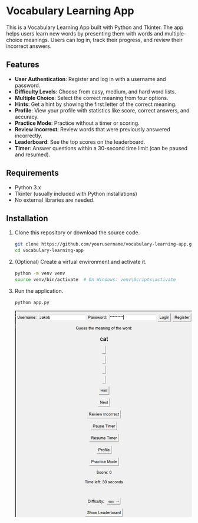 # Vocabulary Learning App

This is a Vocabulary Learning App built with Python and Tkinter. The app helps users learn new words by presenting them with words and multiple-choice meanings. Users can log in, track their progress, and review their incorrect answers.

## Features

- **User Authentication**: Register and log in with a username and password.
- **Difficulty Levels**: Choose from easy, medium, and hard word lists.
- **Multiple Choice**: Select the correct meaning from four options.
- **Hints**: Get a hint by showing the first letter of the correct meaning.
- **Profile**: View your profile with statistics like score, correct answers, and accuracy.
- **Practice Mode**: Practice without a timer or scoring.
- **Review Incorrect**: Review words that were previously answered incorrectly.
- **Leaderboard**: See the top scores on the leaderboard.
- **Timer**: Answer questions within a 30-second time limit (can be paused and resumed).

## Requirements

- Python 3.x
- Tkinter (usually included with Python installations)
- No external libraries are needed.

## Installation

1. Clone this repository or download the source code.

    ```bash
    git clone https://github.com/yourusername/vocabulary-learning-app.git
    cd vocabulary-learning-app
    ```

2. (Optional) Create a virtual environment and activate it.

    ```bash
    python -m venv venv
    source venv/bin/activate  # On Windows: venv\Scripts\activate
    ```

3. Run the application.

    ```bash
    python app.py
    ```
    ![](voc_screenshot.JPG)
